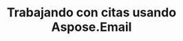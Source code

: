 ---
title: "Trabajando con citas usando Aspose.Email"
url: /es/java/working-with-appointments-using-aspose-email/
weight: 10
type: docs
---